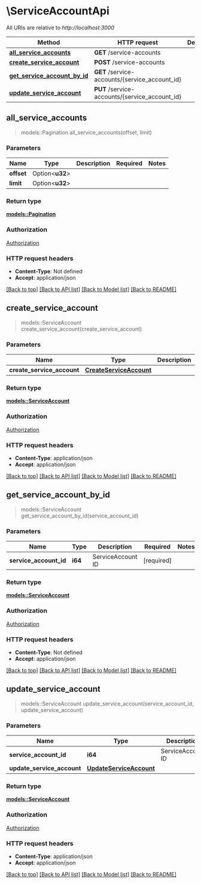 # \ServiceAccountApi

All URIs are relative to *http://localhost:3000*

Method | HTTP request | Description
------------- | ------------- | -------------
[**all_service_accounts**](ServiceAccountApi.md#all_service_accounts) | **GET** /service-accounts | 
[**create_service_account**](ServiceAccountApi.md#create_service_account) | **POST** /service-accounts | 
[**get_service_account_by_id**](ServiceAccountApi.md#get_service_account_by_id) | **GET** /service-accounts/{service_account_id} | 
[**update_service_account**](ServiceAccountApi.md#update_service_account) | **PUT** /service-accounts/{service_account_id} | 



## all_service_accounts

> models::Pagination all_service_accounts(offset, limit)


### Parameters


Name | Type | Description  | Required | Notes
------------- | ------------- | ------------- | ------------- | -------------
**offset** | Option<**u32**> |  |  |
**limit** | Option<**u32**> |  |  |

### Return type

[**models::Pagination**](Pagination.md)

### Authorization

[Authorization](../README.md#Authorization)

### HTTP request headers

- **Content-Type**: Not defined
- **Accept**: application/json

[[Back to top]](#) [[Back to API list]](../README.md#documentation-for-api-endpoints) [[Back to Model list]](../README.md#documentation-for-models) [[Back to README]](../README.md)


## create_service_account

> models::ServiceAccount create_service_account(create_service_account)


### Parameters


Name | Type | Description  | Required | Notes
------------- | ------------- | ------------- | ------------- | -------------
**create_service_account** | [**CreateServiceAccount**](CreateServiceAccount.md) |  | [required] |

### Return type

[**models::ServiceAccount**](ServiceAccount.md)

### Authorization

[Authorization](../README.md#Authorization)

### HTTP request headers

- **Content-Type**: application/json
- **Accept**: application/json

[[Back to top]](#) [[Back to API list]](../README.md#documentation-for-api-endpoints) [[Back to Model list]](../README.md#documentation-for-models) [[Back to README]](../README.md)


## get_service_account_by_id

> models::ServiceAccount get_service_account_by_id(service_account_id)


### Parameters


Name | Type | Description  | Required | Notes
------------- | ------------- | ------------- | ------------- | -------------
**service_account_id** | **i64** | ServiceAccount ID | [required] |

### Return type

[**models::ServiceAccount**](ServiceAccount.md)

### Authorization

[Authorization](../README.md#Authorization)

### HTTP request headers

- **Content-Type**: Not defined
- **Accept**: application/json

[[Back to top]](#) [[Back to API list]](../README.md#documentation-for-api-endpoints) [[Back to Model list]](../README.md#documentation-for-models) [[Back to README]](../README.md)


## update_service_account

> models::ServiceAccount update_service_account(service_account_id, update_service_account)


### Parameters


Name | Type | Description  | Required | Notes
------------- | ------------- | ------------- | ------------- | -------------
**service_account_id** | **i64** | ServiceAccount ID | [required] |
**update_service_account** | [**UpdateServiceAccount**](UpdateServiceAccount.md) |  | [required] |

### Return type

[**models::ServiceAccount**](ServiceAccount.md)

### Authorization

[Authorization](../README.md#Authorization)

### HTTP request headers

- **Content-Type**: application/json
- **Accept**: application/json

[[Back to top]](#) [[Back to API list]](../README.md#documentation-for-api-endpoints) [[Back to Model list]](../README.md#documentation-for-models) [[Back to README]](../README.md)

